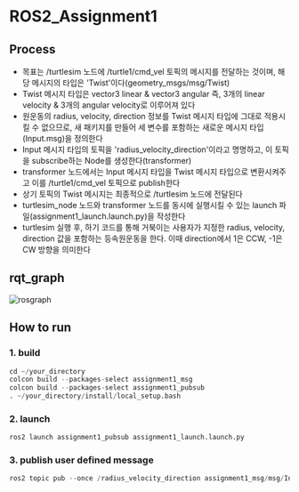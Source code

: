 # ROS2_Assignment1

## Process
* 목표는 /turtlesim 노드에 /turtle1/cmd_vel 토픽의 메시지를 전달하는 것이며, 해당 메시지의 타입은 'Twist'이다(geometry_msgs/msg/Twist)
* Twist 메시지 타입은 vector3 linear & vector3 angular 즉, 3개의 linear velocity & 3개의 angular velocity로 이루어져 있다
* 원운동의 radius, velocity, direction 정보를 Twist 메시지 타입에 그대로 적용시킬 수 없으므로, 새 패키지를 만들어 세 변수를 포함하는 새로운 메시지 타입(Input.msg)을 정의한다
* Input 메시지 타입의 토픽을 'radius_velocity_direction'이라고 명명하고, 이 토픽을 subscribe하는 Node를 생성한다(transformer)
* transformer 노드에서는 Input 메시지 타입을 Twist 메시지 타입으로 변환시켜주고 이를 /turtle1/cmd_vel 토픽으로 publish한다
* 상기 토픽의 Twist 메시지는 최종적으로 /turtlesim 노드에 전달된다
* turtlesim_node 노드와 transformer 노드를 동시에 실행시킬 수 있는 launch 파일(assignment1_launch.launch.py)을 작성한다
* turtlesim 실행 후, 하기 코드를 통해 거북이는 사용자가 지정한 radius, velocity, direction 값을 포함하는 등속원운동을 한다. 이때 direction에서 1은 CCW, -1은 CW 방향을 의미한다

## rqt_graph

![rosgraph](https://user-images.githubusercontent.com/80100520/148633855-2bb05142-693e-4861-92f6-22f133d0d794.png)

## How to run
### 1. build
```python
cd ~/your_directory
colcon build --packages-select assignment1_msg
colcon build --packages-select assignment1_pubsub
. ~/your_directory/install/local_setup.bash
```

### 2. launch
```python
ros2 launch assignment1_pubsub assignment1_launch.launch.py
```

### 3. publish user defined message
```python
ros2 topic pub --once /radius_velocity_direction assignment1_msg/msg/Input "{radius: your_value, velocity: your_value, direction: 1 or -1}"
```
